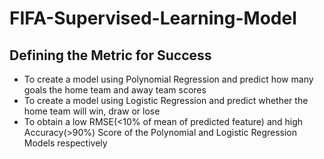 # FIFA-Supervised-Learning-Model

## Defining the Metric for Success
* To create a model using Polynomial Regression and predict how many goals the home team and away team scores
* To create a model using Logistic Regression and predict whether the home team will win, draw or lose
* To obtain a low RMSE(<10% of mean of predicted feature) and high Accuracy(>90%) Score of the Polynomial and Logistic Regression Models respectively
